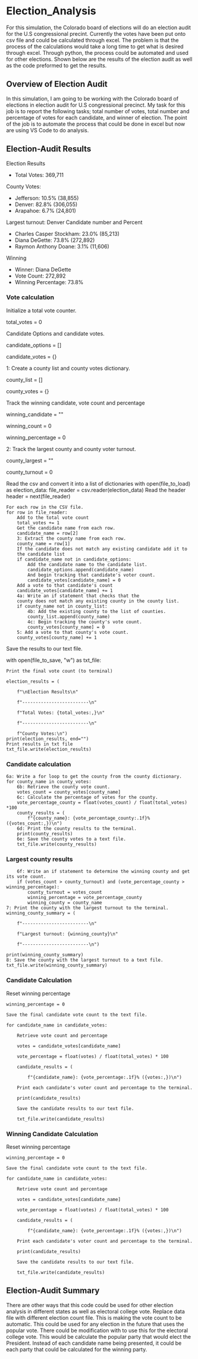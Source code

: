 # Election_Analysis
For this simulation, the Colorado board of elections will do an election audit for the U.S congressional precint. Currently the votes have been put onto csv file and could be calculated through excel. The problem is that the process of the calculations would take a long time to get what is desired through excel. Through python, the process could be automated and used for other elections. Shown below are the results of the election audit as well as the code preformed to get the results.


## Overview of Election Audit
In this simulation, I am going to be working with the Colorado board of elections in election audit for U.S congressional precinct. My task for this job is to report the following tasks; total number of votes, total number and percentage of votes for each candidate, and winner of election. The point of the job is to automate the process that could be done in excel but now are using VS Code to do analysis. 

## Election-Audit Results

Election Results
- Total Votes: 369,711

County Votes:
- Jefferson: 10.5% (38,855)
- Denver: 82.8% (306,055)
- Arapahoe: 6.7% (24,801)

Largest turnout: Denver
Candidate number and Percent
- Charles Casper Stockham: 23.0% (85,213)
- Diana DeGette: 73.8% (272,892)
- Raymon Anthony Doane: 3.1% (11,606)

Winning  
- Winner: Diana DeGette
- Vote Count: 272,892
- Winning Percentage: 73.8%

### Vote calculation

Initialize a total vote counter.

total_votes = 0

Candidate Options and candidate votes.

candidate_options = []

candidate_votes = {}

1: Create a county list and county votes dictionary.

county_list = []

county_votes = {}

Track the winning candidate, vote count and percentage

winning_candidate = ""

winning_count = 0

winning_percentage = 0

2: Track the largest county and county voter turnout.

county_largest = ""

county_turnout = 0

Read the csv and convert it into a list of dictionaries
with open(file_to_load) as election_data:
    file_reader = csv.reader(election_data)
    Read the header
    header = next(file_reader)

    For each row in the CSV file.
    for row in file_reader:
        Add to the total vote count
        total_votes += 1
        Get the candidate name from each row.
        candidate_name = row[2]
        3: Extract the county name from each row.
        county_name = row[1]
        If the candidate does not match any existing candidate add it to
        the candidate list
        if candidate_name not in candidate_options:
            Add the candidate name to the candidate list.
            candidate_options.append(candidate_name)
            And begin tracking that candidate's voter count.
            candidate_votes[candidate_name] = 0
        Add a vote to that candidate's count
        candidate_votes[candidate_name] += 1
        4a: Write an if statement that checks that the
        county does not match any existing county in the county list.
        if county_name not in county_list:
            4b: Add the existing county to the list of counties.
            county_list.append(county_name)
            4c: Begin tracking the county's vote count.
            county_votes[county_name] = 0
        5: Add a vote to that county's vote count.
        county_votes[county_name] += 1
Save the results to our text file.

with open(file_to_save, "w") as txt_file:

    Print the final vote count (to terminal)
    
    election_results = (
    
        f"\nElection Results\n"
        
        f"-------------------------\n"
        
        f"Total Votes: {total_votes:,}\n"
        
        f"-------------------------\n"
        
        f"County Votes:\n")
    print(election_results, end="")
    Print results in txt file
    txt_file.write(election_results)
    
### Candidate calculation
    6a: Write a for loop to get the county from the county dictionary.
    for county_name in county_votes:
        6b: Retrieve the county vote count.
        votes_count = county_votes[county_name]
        6c: Calculate the percentage of votes for the county.
        vote_percentage_county = float(votes_count) / float(total_votes) *100
        county_results = (
            f"{county_name}: {vote_percentage_county:.1f}% ({votes_count:,})\n")
        6d: Print the county results to the terminal.
        print(county_results)
        6e: Save the county votes to a text file.
        txt_file.write(county_results)
        
### Largest county results
        6f: Write an if statement to determine the winning county and get its vote count.
        if (votes_count > county_turnout) and (vote_percentage_county > winning_percentage):
            county_turnout = votes_count
            winning_percentage = vote_percentage_county
            winning_county = county_name
    7: Print the county with the largest turnout to the terminal.
    winning_county_summary = (
    
        f"-------------------------\n"
        
        f"Largest turnout: {winning_county}\n"
        
        f"-------------------------\n")
        
    print(winning_county_summary)
    8: Save the county with the largest turnout to a text file.
    txt_file.write(winning_county_summary)
    
### Candidate Calculation

Reset winning percentage

    winning_percentage = 0
    
    Save the final candidate vote count to the text file.
    
    for candidate_name in candidate_votes:
    
        Retrieve vote count and percentage
        
        votes = candidate_votes[candidate_name]
        
        vote_percentage = float(votes) / float(total_votes) * 100
        
        candidate_results = (
        
            f"{candidate_name}: {vote_percentage:.1f}% ({votes:,})\n")
            
        Print each candidate's voter count and percentage to the terminal.
        
        print(candidate_results)
        
        Save the candidate results to our text file.
        
        txt_file.write(candidate_results)
        
### Winning Candidate Calculation

Reset winning percentage

    winning_percentage = 0
    
    Save the final candidate vote count to the text file.
    
    for candidate_name in candidate_votes:
    
        Retrieve vote count and percentage
        
        votes = candidate_votes[candidate_name]
        
        vote_percentage = float(votes) / float(total_votes) * 100
        
        candidate_results = (
        
            f"{candidate_name}: {vote_percentage:.1f}% ({votes:,})\n")
            
        Print each candidate's voter count and percentage to the terminal.
        
        print(candidate_results)
        
        Save the candidate results to our text file.
        
        txt_file.write(candidate_results)
        
## Election-Audit Summary
There are other ways that this code could be used for other election analysis in different states as well as electoral college vote. Replace data file with different election count file. This is making the vote count to be automatic. This could be used for any election in the future that uses the popular vote. There could be modification with to use this for the electoral college vote. This would be calculate the popular party that would elect the President. Instead of each candidate name being presented, it could be each party that could be calculated for the winning party.


